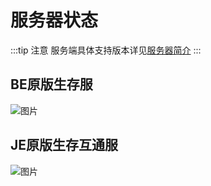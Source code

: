 # 服务器状态
:::tip 注意
服务端具体支持版本详见[服务器简介](/servers/)
:::

## BE原版生存服
![图片](https://motdbe.blackbe.work/status_img?host=hmmc.top:19133)

## JE原版生存互通服
![图片](https://motdbe.blackbe.work/status_img/java?host=hmmc.top:25566)